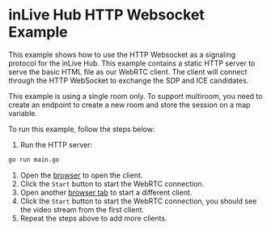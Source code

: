 # inLive Hub HTTP Websocket Example

This example shows how to use the HTTP Websocket as a signaling protocol for the inLive Hub. This example contains a static HTTP server to serve the basic HTML file as our WebRTC client. The client will connect through the HTTP WebSocket to exchange the SDP and ICE candidates.

This example is using a single room only. To support multiroom, you need to create an endpoint to create a new room and store the session on a map variable.

To run this example, follow the steps below:
1. Run the HTTP server:
```bash
go run main.go
```
1. Open the [browser](http://localhost:8080) to open the client.
2. Click the `Start` button to start the WebRTC connection.
3. Open another [browser tab](http://localhost:8080) to start a different client.
4. Click the `Start` button to start the WebRTC connection, you should see the video stream from the first client.
5. Repeat the steps above to add more clients.